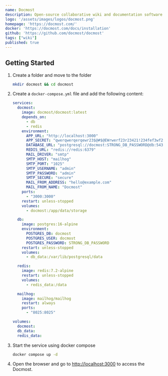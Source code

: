 ```yaml
---
name: Docmost
description: Open-source collaborative wiki and documentation software
logo: '/assets/images/logos/docmost.png'
homepage: 'https://docmost.com/'
docker: 'https://docmost.com/docs/installation'
github: 'https://github.com/docmost/docmost'
tags: ["wiki"]
published: true
---
```


## Getting Started

1. Create a folder and move to the folder
    ```bash
    mkdir docmost && cd docmost
    ```
2. Create a `docker-compose.yml` file and add the following content:
    ```yaml [docker-compose.yml]
    services:
      docmost:
        image: docmost/docmost:latest
        depends_on:
          - db
          - redis
        environment:
          APP_URL: "http://localhost:3000"
          APP_SECRET: "qwerqwerqerqewr23$@#$@EWrwerf23r23421!234fef3wf234"
          DATABASE_URL: "postgresql://docmost:STRONG_DB_PASSWORD@db:5432/docmost?schema=public"
          REDIS_URL: "redis://redis:6379"
          MAIL_DRIVER: "smtp"
          SMTP_HOST: "mailhog"
          SMTP_PORT: "1025"
          SMTP_USERNAME: "admin"
          SMTP_PASSWORD: "admin"
          SMTP_SECURE: "secure"
          MAIL_FROM_ADDRESS: "hello@example.com"
          MAIL_FROM_NAME: "Docmost"
        ports:
          - "3000:3000"
        restart: unless-stopped
        volumes:
          - docmost:/app/data/storage

      db:
        image: postgres:16-alpine
        environment:
          POSTGRES_DB: docmost
          POSTGRES_USER: docmost
          POSTGRES_PASSWORD: STRONG_DB_PASSWORD
        restart: unless-stopped
        volumes:
          - db_data:/var/lib/postgresql/data

      redis:
        image: redis:7.2-alpine
        restart: unless-stopped
        volumes:
          - redis_data:/data

      mailhog:
        image: mailhog/mailhog
        restart: always
        ports:
          - "8025:8025"

    volumes:
      docmost:
      db_data:
      redis_data:
    ```
3. Start the service using docker compose
    ```bash
    docker compose up -d
    ```
4. Open the browser and go to [http://localhost:3000](http://localhost:3000) to access the Docmost.